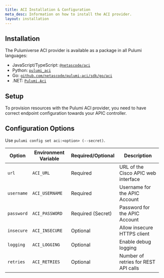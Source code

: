 ```yaml
---
title: ACI Installation & Configuration
meta_desc: Information on how to install the ACI provider.
layout: installation
---
```


## Installation

The Pulumiverse ACI provider is available as a package in all Pulumi languages:

* JavaScript/TypeScript: [`@netascode/aci`](https://www.npmjs.com/package/@netascode/aci)
* Python: [`pulumi_aci`](https://pypi.org/project/pulumi-aci/)
* Go: [`github.com/netascode/pulumi-aci/sdk/go/aci`](https://pkg.go.dev/github.com/netascode/pulumi-aci/sdk)
* .NET: [`Pulumi.Aci`](https://www.nuget.org/packages/Pulumi.Aci)

## Setup

To provision resources with the Pulumi ACI provider, you need to have correct endpoint configuration towards your APIC controller.

## Configuration Options

Use `pulumi config set aci:<option> (--secret)`.

| Option | Environment Variable | Required/Optional | Description |
|-----|------|------|----|
| `url` | `ACI_URL` | Required | URL of the Cisco APIC web interface |
| `username`| `ACI_USERNAME` | Required | Username for the APIC Account |
| `password`| `ACI_PASSWORD` | Required (Secret) | Password for the APIC Account |
| `insecure` | `ACI_INSECURE` | Optional | Allow insecure HTTPS client |
| `logging` | `ACI_LOGGING` | Optional | Enable debug logging |
| `retries` | `ACI_RETRIES` | Optional | Number of retries for REST API calls |

